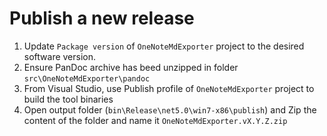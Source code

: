 # Publish a new release

1. Update `Package version` of `OneNoteMdExporter` project to the desired software version.
3. Ensure PanDoc archive has beed unzipped in folder `src\OneNoteMdExporter\pandoc`
3. From Visual Studio, use Publish profile of `OneNoteMdExporter` project to build the tool binaries
4. Open output folder (`bin\Release\net5.0\win7-x86\publish`) and Zip the content of the folder and name it `OneNoteMdExporter.vX.Y.Z.zip`
